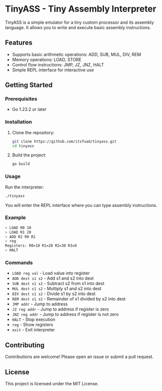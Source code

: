 # TinyASS - Tiny Assembly Interpreter

TinyASS is a simple emulator for a tiny custom processor and its assembly language. It allows you to write and execute basic assembly instructions.

## Features

- Supports basic arithmetic operations: ADD, SUB, MUL, DIV, REM
- Memory operations: LOAD, STORE
- Control flow instructions: JMP, JZ, JNZ, HALT
- Simple REPL interface for interactive use

## Getting Started

### Prerequisites

- Go 1.23.2 or later

### Installation

1. Clone the repository:
    ```sh
    git clone https://github.com/itsfuad/tinyass.git
    cd tinyass
    ```

2. Build the project:
    ```sh
    go build
    ```

### Usage

Run the interpreter:
```sh
./tinyass
```

You will enter the REPL interface where you can type assembly instructions.

### Example

```sh
> LOAD R0 10
> LOAD R1 20
> ADD R2 R0 R1
> reg
Registers: R0=10 R1=20 R2=30 R3=0
> HALT
```

### Commands

- `LOAD reg val` - Load value into register
- `ADD dest s1 s2` - Add s1 and s2 into dest
- `SUB dest s1 s2` - Subtract s2 from s1 into dest
- `MUL dest s1 s2` - Multiply s1 and s2 into dest
- `DIV dest s1 s2` - Divide s1 by s2 into dest
- `REM dest s1 s2` - Remainder of s1 divided by s2 into dest
- `JMP addr` - Jump to address
- `JZ reg addr` - Jump to address if register is zero
- `JNZ reg addr` - Jump to address if register is not zero
- `HALT` - Stop execution
- `reg` - Show registers
- `exit` - Exit interpreter

## Contributing

Contributions are welcome! Please open an issue or submit a pull request.

## License

This project is licensed under the MIT License.